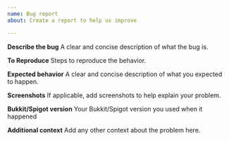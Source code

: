 ```yaml
---
name: Bug report
about: Create a report to help us improve

---
```


**Describe the bug**
A clear and concise description of what the bug is.

**To Reproduce**
Steps to reproduce the behavior.

**Expected behavior**
A clear and concise description of what you expected to happen.

**Screenshots**
If applicable, add screenshots to help explain your problem.

**Bukkit/Spigot version**
Your Bukkit/Spigot version you used when it happened

**Additional context**
Add any other context about the problem here.
